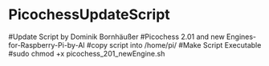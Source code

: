 # PicochessUpdateScript
#Update Script by Dominik Bornhäußer
#Picochess 2.01 and new Engines-for-Raspberry-Pi-by-Al
#copy script into /home/pi/
#Make Script Executable
#sudo chmod +x picochess_201_newEngine.sh
